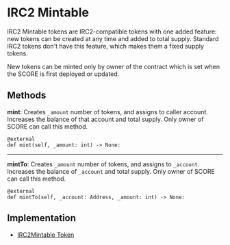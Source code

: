 # IRC2 Mintable
IRC2 Mintable tokens are IRC2-compatible tokens with one added feature: new tokens can be created at any time and added to total supply. Standard IRC2 tokens don't have this feature, which makes them a fixed supply tokens.

New tokens can be minted only by owner of the contract which is set when the SCORE is first deployed or updated.

## Methods

**mint**: Creates `_amount` number of tokens, and assigns to caller account. Increases the balance of that account and total supply. Only owner of SCORE can call this method.
```
@external
def mint(self, _amount: int) -> None:
```
<hr>

**mintTo**: Creates `_amount` number of tokens, and assigns to `_account`. Increases the balance of `_account` and total supply. Only owner of SCORE can call this method.

```
@external
def mintTo(self, _account: Address, _amount: int) -> None:
```

## Implementation
* [IRC2Mintable Token](https://github.com/OpenDevICON/odi-contracts/blob/test-fixed/ODIContracts/tokens/IRC2mintable.py "IRC2Mintable")